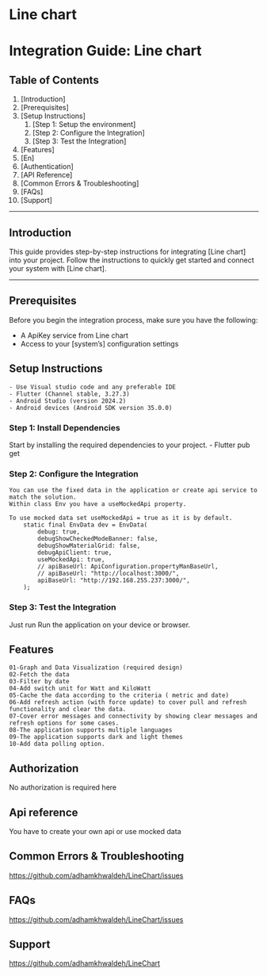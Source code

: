 
# Line chart

# Integration Guide: Line chart

## Table of Contents

1. [Introduction]
2. [Prerequisites]
3. [Setup Instructions]
    1. [Step 1: Setup the environment]
    2. [Step 2: Configure the Integration]
    3. [Step 3: Test the Integration]
4. [Features]
5. [En]
6. [Authentication]
7. [API Reference]
8. [Common Errors & Troubleshooting]
9. [FAQs]
10. [Support]

---

## Introduction

This guide provides step-by-step instructions for integrating [Line chart] into your project.
Follow the instructions to quickly get started and connect your system with [Line chart].

---

## Prerequisites

Before you begin the integration process, make sure you have the following:

- A ApiKey service from Line chart
- Access to your [system’s] configuration settings

## Setup Instructions

    - Use Visual studio code and any preferable IDE
    - Flutter (Channel stable, 3.27.3)
    - Android Studio (version 2024.2)
    - Android devices (Android SDK version 35.0.0)

### Step 1: Install Dependencies

Start by installing the required dependencies to your project.
    - Flutter pub get

### Step 2: Configure the Integration

    You can use the fixed data in the application or create api service to match the solution.
    Within class Env you have a useMockedApi property.

    To use mocked data set useMockedApi = true as it is by default.
        static final EnvData dev = EnvData(
            debug: true,
            debugShowCheckedModeBanner: false,
            debugShowMaterialGrid: false,
            debugApiClient: true,
            useMockedApi: true,
            // apiBaseUrl: ApiConfiguration.propertyManBaseUrl,
            // apiBaseUrl: "http://localhost:3000/",
            apiBaseUrl: "http://192.168.255.237:3000/",
        );

### Step 3: Test the Integration

   Just run Run the application on your device or browser.

## Features

    01-Graph and Data Visualization (required design)
    02-Fetch the data
    03-Filter by date
    04-Add switch unit for Watt and KiloWatt
    05-Cache the data according to the criteria ( metric and date)
    06-Add refresh action (with force update) to cover pull and refresh functionality and clear the data.
    07-Cover error messages and connectivity by showing clear messages and refresh options for some cases.
    08-The application supports multiple languages
    09-The application supports dark and light themes
    10-Add data polling option.

## Authorization

No authorization is required here

## Api reference

You have to create your own api or use mocked data

## Common Errors & Troubleshooting

<https://github.com/adhamkhwaldeh/LineChart/issues>

## FAQs

<https://github.com/adhamkhwaldeh/LineChart/issues>

## Support

<https://github.com/adhamkhwaldeh/LineChart>